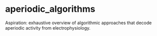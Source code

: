 # aperiodic_algorithms
Aspiration: exhaustive overview of algorithmic approaches that decode aperiodic activity from electrophysiology.
